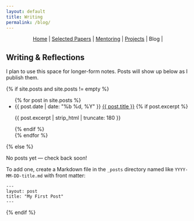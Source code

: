 ```yaml
---
layout: default
title: Writing
permalink: /blog/
---
```


<!-- Font Awesome and custom styles -->
<link rel="stylesheet" href="https://cdnjs.cloudflare.com/ajax/libs/font-awesome/6.4.0/css/all.min.css">
<link rel="stylesheet" href="https://use.fontawesome.com/releases/v6.4.0/css/all.css">
<link rel="stylesheet" href="{{ '/static/css/custom.css' | relative_url }}">

<!-- JavaScript to inject social links into sidebar -->
<script>
document.addEventListener('DOMContentLoaded', function() {
  const emailParagraph = document.querySelector('header p');
  if (emailParagraph) {
    emailParagraph.style.display = 'none';
  }

  const existingLinks = document.querySelector('.sidebar-social-links');
  if (!existingLinks) {
    const socialLinksHTML = `
      <div class="sidebar-social-links">
        <ul>
          <li>
            <a href="mailto:yppatel@umich.edu">
              <i class="fa-solid fa-envelope"></i>
              <span>Email</span>
            </a>
          </li>
          <li>
            <a href="https://github.com/yashpatel5400">
              <i class="fa-brands fa-github"></i>
              <span>GitHub</span>
            </a>
          </li>
          <li>
            <a href="https://www.linkedin.com/in/yash-patel-297b87a1/">
              <i class="fa-brands fa-linkedin"></i>
              <span>LinkedIn</span>
            </a>
          </li>
          <li>
            <a href="https://x.com/YashPat90148435">
              <i class="fa-brands fa-twitter"></i>
              <span>X (Twitter)</span>
            </a>
          </li>
          <li>
            <a href="https://scholar.google.com/citations?user=_BQwMtgAAAAJ&hl=en">
              <i class="fa-solid fa-graduation-cap"></i>
              <span>Google Scholar</span>
            </a>
          </li>
          <li>
            <a href="/files/CV.pdf">
              <i class="fa-solid fa-file-lines"></i>
              <span>CV</span>
            </a>
          </li>
        </ul>
      </div>
    `;

    const profileImage = document.querySelector('header img');
    if (profileImage) {
      profileImage.insertAdjacentHTML('afterend', socialLinksHTML);
    }
  }
});
</script>

<p align="center">
  <a href="{{ '/' | relative_url }}">Home</a> |
  <a href="{{ '/' | relative_url }}#papers">Selected Papers</a> |
  <a href="{{ '/' | relative_url }}#mentoring">Mentoring</a> |
  <a href="{{ '/' | relative_url }}#projects">Projects</a> |
  <span class="nav-current">Blog</span> |
</p>

<h2>Writing & Reflections</h2>

<p>
  I plan to use this space for longer-form notes.
  Posts will show up below as I publish them.
</p>

{% if site.posts and site.posts != empty %}
<ul class="blog-list">
  {% for post in site.posts %}
  <li>
    <span class="blog-post-date">{{ post.date | date: "%b %d, %Y" }}</span>
    <a href="{{ post.url | relative_url }}">{{ post.title }}</a>
    {% if post.excerpt %}
    <p class="blog-post-excerpt">{{ post.excerpt | strip_html | truncate: 180 }}</p>
    {% endif %}
  </li>
  {% endfor %}
</ul>
{% else %}
<div class="blog-empty">
  <p>No posts yet — check back soon!</p>
  <p>
    To add one, create a Markdown file in the <code>_posts</code> directory named like
    <code>YYYY-MM-DD-title.md</code> with front matter:
  </p>
  <pre><code>---
layout: post
title: "My First Post"
---</code></pre>
</div>
{% endif %}
